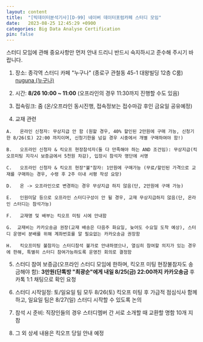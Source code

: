 ```yaml
---
layout: content
title:  "[빅데이터분석기사][D-99] 네이버 데이터포럼카페 스터디 모임"
date:   2023-08-25 12:45:29 +0900
categories: Big Data Analyse Certification
pin: false
---
```





스터디 모임에 관해 중요사항만 먼저 안내 드리니 반드시 숙지하시고 준수해 주시기 바랍니다. 

1.   장소: 종각역 스터디 카페 "누구나"  (종로구 관철동 45-1 대왕빌딩 12층 C룸) 
[nuguna (누구나)](https://naver.me/FT0knGRh)

2.   시간: **8/26 10:00 ~ 11:00** (오프라인의 경우 11:30까지 진행할 수도 있음)

3.   접속링크: 줌 (온/오프라인 동시진행, 접속정보는 접수마감 후인 금요일 공유예정)

4.   교재 관련 

```
A.   온라인 신청자: 무상지급 안 함 (원할 경우, 40% 할인된 2만원에 구매 가능, 신청기한 8/26(토) 22:00 까지이며, 신청기한을 넘길 경우 시중에서 개별 구매하여야 함!)

B.   오프라인 신청자 & 킥오프 현장참석자(둘 다 만족해야 하는 AND 조건임): 무상지급(킥오프미팅 지각시 보증금에서 5천원 차감), 입장시 참석자 명단에 서명

C.   오프라인 신청자 & 킥오프 현장"불"참자: 1만원에 구매가능 (무료/할인된 가격으로 교재를 구매하는 경우, 수령 후 2주 이내 서평 작성 요망)

D.   온 -> 오프라인으로 변경하는 경우 무상지급 하지 않음(단, 2만원에 구매 가능)

E.   인원미달 등으로 오프라인 스터디구성이 안 될 경우, 교재 무상지급하지 않음(단, 온라인 스터디는 참석가능)

F.   교재명 및 배부는 킥오프 미팅 시에 안내함

G.  교재비는 카카오송금 권장(교재 배송은 다음주 화요일, 늦어도 수요일 도착 예상), 스터디 운영비 분배를 위해 계좌번호를 알 필요없는 카카오송금 권장함
    
H.   킥오프미팅 불참자는 스터디참석 불가로 안내하였으나, 열심히 참여할 의지가 있는 경우에 한해, 특별히 스터디 참여가능하도록 운영진 회의로 결정함

```

5.   스터디 참여 보증금(오프라인 스터디 모임에 한하며, 킥오프 미팅 현장불참자도 송금해야 함): **3만원(단톡방 "최광순"에게 내일 8/25(금) 22:00까지 카카오송금** 후 카톡 1:1 채팅으로 확인 요청 

6.   스터디 시작일정: 토/일요일 팀 모두 8/26(토) 킥오프 미팅 후 가급적 점심식사 함께 하고, 일요일 팀은 8/27(일) 스터디 시작할 수 있도록 논의

7.   참석 시 준비: 직장인들의 경우 스터디멤버 간 서로 소개할 때 교환할 명함 10개 지참

8.   그 외 상세 내용은 킥오프 당일 안내 예정